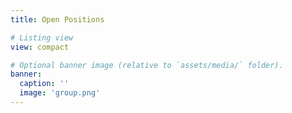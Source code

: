 ```yaml
---
title: Open Positions

# Listing view
view: compact

# Optional banner image (relative to `assets/media/` folder).
banner:
  caption: ''
  image: 'group.png'
---
```

